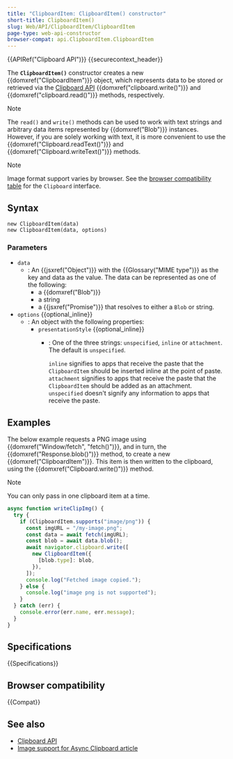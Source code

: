 ```yaml
---
title: "ClipboardItem: ClipboardItem() constructor"
short-title: ClipboardItem()
slug: Web/API/ClipboardItem/ClipboardItem
page-type: web-api-constructor
browser-compat: api.ClipboardItem.ClipboardItem
---
```


{{APIRef("Clipboard API")}} {{securecontext_header}}

The **`ClipboardItem()`** constructor creates a new {{domxref("ClipboardItem")}} object, which represents data to be stored or retrieved via the [Clipboard API](/en-US/docs/Web/API/Clipboard_API) {{domxref("clipboard.write()")}} and {{domxref("clipboard.read()")}} methods, respectively.

> [!NOTE]
> The `read()` and `write()` methods can be used to work with text strings and arbitrary data items represented by {{domxref("Blob")}} instances. However, if you are solely working with text, it is more convenient to use the {{domxref("Clipboard.readText()")}} and {{domxref("Clipboard.writeText()")}} methods.

> [!NOTE]
> Image format support varies by browser. See the [browser compatibility table](/en-US/docs/Web/API/Clipboard#browser_compatibility) for the `Clipboard` interface.

## Syntax

```js-nolint
new ClipboardItem(data)
new ClipboardItem(data, options)
```

### Parameters

- `data`
  - : An {{jsxref("Object")}} with the {{Glossary("MIME type")}} as the key and data as the value.
    The data can be represented as one of the following:
    - a {{domxref("Blob")}}
    - a string
    - a {{jsxref("Promise")}} that resolves to either a `Blob` or string.
- `options` {{optional_inline}}
  - : An object with the following properties:
    - `presentationStyle` {{optional_inline}}
      - : One of the three strings: `unspecified`, `inline` or `attachment`.
        The default is `unspecified`.

        `inline` signifies to apps that receive the paste that the `ClipboardItem` should be inserted inline at the point of paste. `attachment` signifies to apps that receive the paste that the `ClipboardItem` should be added as an attachment. `unspecified` doesn't signify any information to apps that receive the paste.

## Examples

The below example requests a PNG image using {{domxref("Window/fetch", "fetch()")}}, and in turn, the {{domxref("Response.blob()")}} method, to create a new {{domxref("ClipboardItem")}}.
This item is then written to the clipboard, using the {{domxref("Clipboard.write()")}} method.

> [!NOTE]
> You can only pass in one clipboard item at a time.

```js
async function writeClipImg() {
  try {
    if (ClipboardItem.supports("image/png")) {
      const imgURL = "/my-image.png";
      const data = await fetch(imgURL);
      const blob = await data.blob();
      await navigator.clipboard.write([
        new ClipboardItem({
          [blob.type]: blob,
        }),
      ]);
      console.log("Fetched image copied.");
    } else {
      console.log("image png is not supported");
    }
  } catch (err) {
    console.error(err.name, err.message);
  }
}
```

## Specifications

{{Specifications}}

## Browser compatibility

{{Compat}}

## See also

- [Clipboard API](/en-US/docs/Web/API/Clipboard_API)
- [Image support for Async Clipboard article](https://web.dev/articles/async-clipboard)
